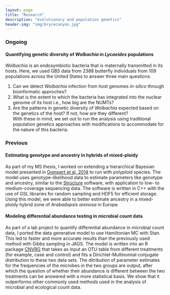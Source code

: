 ```yaml
---
layout: page
title: "Research"
description: "evolutionary and population genetics"
header-img: "img/brycecanyon.jpg"
---
```


### Ongoing

#### Quantifying genetic diversity of *Wolbachia* in *Lycaeides* populations

*Wolbachia* is an endosymbiotic bacteria that is maternally transmitted in its hosts. Here, we used GBS data from 2388 butterfly individuals from 109 populations across the United States to answer three main questions:  
1. Can we detect *Wolbachia* infection from host genomes *in-silico* through bioinformatic approches?  
2. What is the extent to which the bacteria has integrated into the nuclear genome of its host i.e., how big are the NUMTs?  
3. Are the patterns in genetic diversity of *Wolbachia* expected based on the genetics of the host? If not, how are they different?  
With these in mind, we set out to run the analysis using traditional population genetics approaches with modifications to accommodate for the nature of this bacteria. 

### Previous 

#### Estimating genotype and ancestry in hybrids of mixed-ploidy 

As part of my MS thesis, I worked on extending a hierarchical Bayesian model presented in [Gompert et al, 2014](https://cpb-us-e1.wpmucdn.com/wp.txstate.edu/dist/a/171/files/2013/05/gompert14.pdf) to run with polyploid species. The model uses genotype-likelihood data to estimate parameters like genotype and ancestry, similar to the [Structure](https://web.stanford.edu/group/pritchardlab/structure.html) software, with application to low- to medium-coverage sequencing data. The software is written in C++ with the use of GSL libraries for random sampling and HDF5 for efficient storage. Using this model, we were able to better estimate ancestry in a mixed-ploidy hybrid zone of *Arabadopsis arenosa* in Europe. 

#### Modeling differential abundance testing in microbial count data

As part of a lab project to quantify differential abundance in microbial count data, I ported the data generative model to use Hamiltonian MC with Stan. This led to faster and more accurate results than the previously used method with Gibbs sampling in JAGS. The model is written into an R package [CNVRG](https://rdrr.io/github/JHarrisonEcoEvo/CNVRG/) that takes as input an OTU table from different treatments (for example, case and control) and fits a Dirichlet-Multinomial conjugate distribution to these two data sets. The ditribution of parameter estimates for the frequencies of the microbes in the two groups are output, after which the question of whether their abundance is different between the two treatments can be answered with a more statistical basis. We show that it outperforms other commonly used methods used in the analysis of microbial and ecological count data. 
